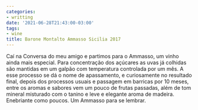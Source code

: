 ```yaml
---
categories:
- writting
date: '2021-06-28T21:43:00-03:00'
tags:
- wine
title: Barone Montalto Ammasso Sicilia 2017
---
```


Caí na Conversa do meu amigo e partimos para o Ammasso, um vinho ainda mais especial. Para concentração dos açúcares as uvas já colhidas são mantidas em um galpão com temperatura controlada por um mês. A esse processo se dá o nome de apassamento, e curiosamente no resultado final, depois dos processos usuais e passagem em barricas por 10 meses, entre os aromas e sabores vem um pouco de frutas passadas, além de tom mineral misturado com o tanino e leve e elegante aroma de madeira. Enebriante como poucos. Um Ammasso para se lembrar.

